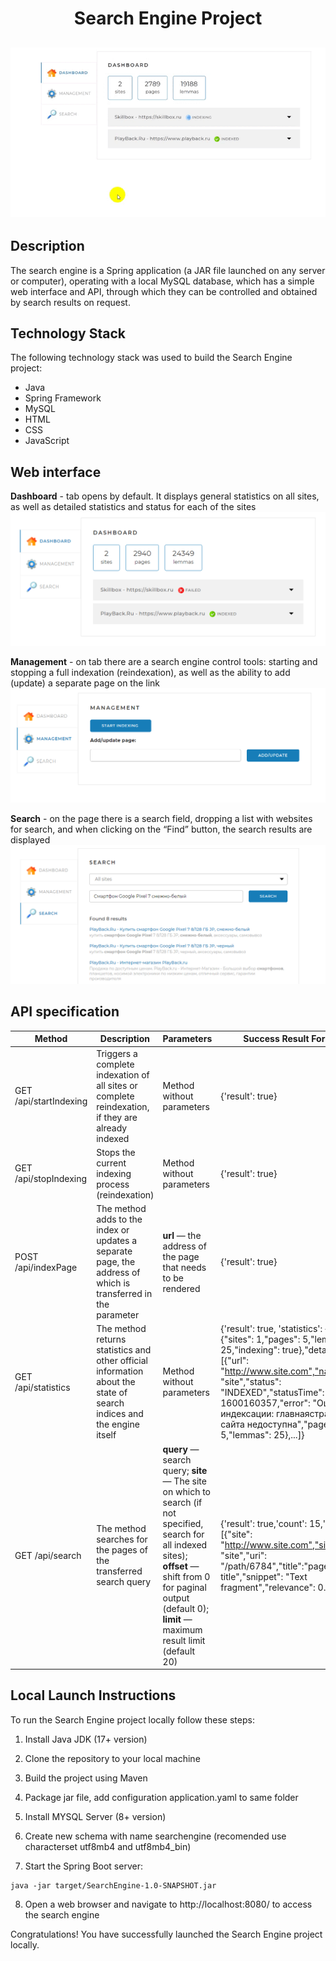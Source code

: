 <h1 align="center">Search Engine Project</h1>
<h2 align="center">

![Web interface](readme_assets/searchengine.gif "Search Engine Project")

</h2>

## Description

The search engine is a Spring application (a JAR file launched on any server or computer), operating with a local MySQL database, which has a simple web interface and API, through which they can be controlled and obtained by search results on request.

## Technology Stack

The following technology stack was used to build the Search Engine project:
- Java
- Spring Framework
- MySQL
- HTML
- CSS
- JavaScript

## Web interface

**Dashboard** - tab opens by default. It displays general statistics on all sites, as well as detailed statistics and status for each of the sites
![Dashboard tab](readme_assets/dashboard.PNG "Dashboard tab")

**Management** - on tab there are a search engine control tools: starting and stopping a full indexation (reindexation), as well as the ability to add (update) a separate page on the link
![Management tab](readme_assets/management.PNG "Management tab")

**Search** - on the page there is a search field, dropping a list with websites for search, and when clicking on the “Find” button, the search results are displayed
![Search tab](readme_assets/search.PNG "Search tab")

## API specification
| Method | Description | Parameters | Success Result Format | Error Result Format |
| ------ | ----------- | ----------| --------------------- | -------------------- |
| GET /api/startIndexing | Triggers a complete indexation of all sites or complete reindexation, if they are already indexed | Method without parameters | {'result': true} | {'result': false, 'error': "Индексация уже запущена"} |
| GET /api/stopIndexing | Stops the current indexing process (reindexation) | Method without parameters | {'result': true} | {'result': false, 'error': "Индексация не запущена"} |
| POST /api/indexPage | The method adds to the index or updates a separate page, the address of which is transferred in the parameter | **url** — the address of the page that needs to be rendered | {'result': true} | {'result': false, 'error': "Данная страница находится за пределами сайтов, указанных в конфигурационном файле"} |
| GET /api/statistics | The method returns statistics and other official information about the state of search indices and the engine itself | Method without parameters | {'result': true, 'statistics': {"total": {"sites": 1,"pages": 5,"lemmas": 25,"indexing": true},"detailed": [{"url": "http://www.site.com","name": "site","status": "INDEXED","statusTime": 1600160357,"error": "Ошибка индексации: главнаястраница сайта недоступна","pages": 5,"lemmas": 25},...]} | {'result': false, 'error': "Ошибка получения статистики"} |
| GET /api/search | The method searches for the pages of the transferred search query | **query** — search query; **site** — The site on which to search (if not specified, search for all indexed sites); **offset** — shift from 0 for paginal output (default 0); **limit** — maximum result limit (default 20) | {'result': true,'count': 15,'data': [{"site": "http://www.site.com","siteName": "site","uri": "/path/6784","title":"page title","snippet": "Text fragment","relevance": 0.9},...]} | {'result': false, 'error': "Задан пустой поисковый запрос"} |

## Local Launch Instructions

To run the Search Engine project locally follow these steps:

1. Install Java JDK (17+ version)

2. Clone the repository to your local machine

3. Build the project using Maven

4. Package jar file, add configuration application.yaml to same folder

5. Install MYSQL Server (8+ version)

6. Create new schema with name searchengine (recomended use characterset utf8mb4 and utf8mb4_bin)

7. Start the Spring Boot server:

```
java -jar target/SearchEngine-1.0-SNAPSHOT.jar
```

8. Open a web browser and navigate to http://localhost:8080/ to access the search engine

Congratulations! You have successfully launched the Search Engine project locally.
